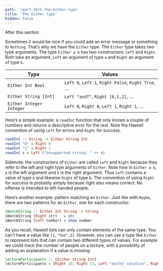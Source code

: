```yaml
---
path: '/part-16/5-the-either-type'
title: 'The Either type'
hidden: false
---
```


<text-box variant='learningObjectives' name="Learning objectives">

After this section

</text-box>


Sometimes it would be nice if you could add an error message or something to `Nothing`. That’s why we have the `Either` type. The `Either` type takes two type arguments. The type `Either a b` has two constructors: `Left` and `Right`. Both take an argument, `Left` an argument of type `a` and `Right` an argument of type `b`.

|Type|Values|
|------|------|
|`Either Int Bool`|`Left 0`, `Left 1`, `Right False`, `Right True`, …|
|`Either String [Int]`|`Left "asdf"`, `Right [0,1,2]`, …|
|`Either Integer Integer`|`Left 0`, `Right 0`, `Left 1`, `Right 1`, …|

Here’s a simple example: a `readInt` function that only knows a couple of numbers and returns a descriptive error for the rest. Note the Haskell convention of using `Left` for errors and `Right` for success.

```haskell
readInt :: String -> Either String Int
readInt "0" = Right 0
readInt "1" = Right 1
readInt s = Left ("Unsupported string: " ++ s)
```

Sidenote: the constructors of `Either` are called `Left` and `Right` because they refer to the left and right type arguments of `Either`. Note how in `Either a b`, `a` is the left argument and `b` is the right argument. Thus `Left` contains a value of type `a` and likewise `Right` of type `b`. The convention of using `Right` for success is probably simply because right also means correct. No offense is intended to left-handed people.

Here’s another example: pattern matching an `Either`. Just like with `Maybe`, there are two patterns for an `Either`, one for each constructor.

```haskell
iWantAString :: Either Int String -> String
iWantAString (Right str)   = str
iWantAString (Left number) = show number
```

As you recall, Haskell lists can only contain elements of the same type. You can’t have a value like `[1,"foo",2]`. However, you can use a type like `Either` to represent lists that can contain two different types of values. For example we could track the number of people on a lecture, with a possibility of adding an explanation if a value is missing:

```haskell
lectureParticipants :: [Either String Int]
lectureParticipants = [Right 10, Right 13, Left "easter vacation", Right 17, Left "lecturer was sick", Right 3]
```
